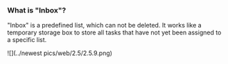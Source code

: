 ### What is "Inbox"?

"Inbox" is a predefined list, which can not be deleted. It works like a temporary storage box to store all tasks that have not yet been assigned to a specific list.

![](../newest pics/web/2.5/2.5.9.png)